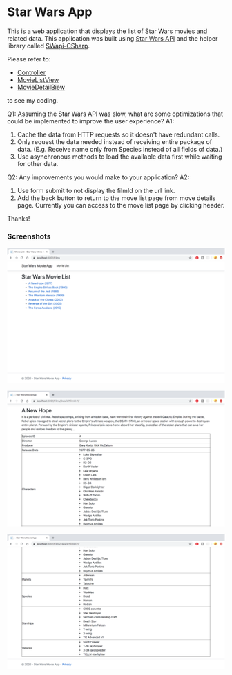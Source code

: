 # Star Wars App

This is a web application that displays the list of Star Wars movies and related data.
This application was built using [Star Wars API](https://swapi.com/) and the helper library called [SWapi-CSharp](https://github.com/M-Yankov/SWapi-CSharp).

Please refer to:
* [Controller](Controllers/FilmsController.cs)
* [MovieListView](Views/Films/Index.cshtml)
* [MovieDetailBiew](Views/Films/Details.cshtml)

to see my coding.

Q1: Assuming the Star Wars API was slow, what are some optimizations that could be implemented to improve the user experience?
A1: 
1) Cache the data from HTTP requests so it doesn't have redundant calls.
2) Only request the data needed instead of receiving entire package of data. (E.g. Receive name only from Species instead of all fields of data.)
2) Use asynchronous methods to load the available data first while waiting for other data.

Q2: Any improvements you would make to your application?
A2: 
1) Use form submit to not display the filmId on the url link.
2) Add the back button to return to the move list page from move details page. Currently you can access to the move list page by clicking header.

Thanks!

### Screenshots
![Screenshot_MovieListView](ListView.png)

![Screenshot_MovieDetailView1](DetailView2.png)

![Screenshot_MovieDetailView2](DetailView1.png)
